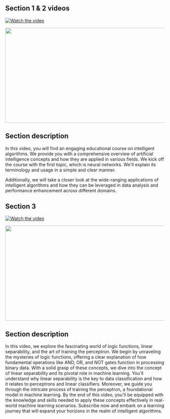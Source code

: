 ## Section 1 & 2 videos

[![Watch the video](https://img.youtube.com/vi/d0bJjLrr0lw/hqdefault.jpg)](https://www.youtube.com/embed/d0bJjLrr0lw)

[<img src="https://img.youtube.com/vi/d0bJjLrr0lw/hqdefault.jpg" width="600" height="300"
/>](https://www.youtube.com/embed/d0bJjLrr0lw)



## Section description
In this video, you will find an engaging educational course on intelligent algorithms. We provide you with a comprehensive overview of artificial intelligence concepts and how they are applied in various fields. We kick off the course with the first topic, which is neural networks. We'll explain its terminology and usage in a simple and clear manner.

Additionally, we will take a closer look at the wide-ranging applications of intelligent algorithms and how they can be leveraged in data analysis and performance enhancement across different domains. 



## Section 3 

[![Watch the video](https://img.youtube.com/vi/iLyaUpLL9Z0/hqdefault.jpg)](https://www.youtube.com/embed/iLyaUpLL9Z0)

[<img src="https://img.youtube.com/vi/iLyaUpLL9Z0/hqdefault.jpg" width="600" height="300"
/>](https://www.youtube.com/embed/iLyaUpLL9Z0)


## Section description
In this video, we explore the fascinating world of logic functions, linear separability, and the art of training the perceptron. We begin by unraveling the mysteries of logic functions, offering a clear explanation of how fundamental operations like AND, OR, and NOT gates function in processing binary data. With a solid grasp of these concepts, we dive into the concept of linear separability and its pivotal role in machine learning. You'll understand why linear separability is the key to data classification and how it relates to perceptrons and linear classifiers. Moreover, we guide you through the intricate process of training the perceptron, a foundational model in machine learning. By the end of this video, you'll be equipped with the knowledge and skills needed to apply these concepts effectively in real-world machine learning scenarios. Subscribe now and embark on a learning journey that will expand your horizons in the realm of intelligent algorithms.
